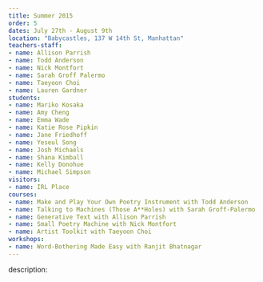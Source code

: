 ```yaml
---
title: Summer 2015
order: 5
dates: July 27th - August 9th
location: "Babycastles, 137 W 14th St, Manhattan"
teachers-staff:
- name: Allison Parrish
- name: Todd Anderson
- name: Nick Montfort
- name: Sarah Groff Palermo
- name: Taeyoon Choi
- name: Lauren Gardner
students: 
- name: Mariko Kosaka
- name: Amy Cheng
- name: Emma Wade
- name: Katie Rose Pipkin
- name: Jane Friedhoff
- name: Yeseul Song
- name: Josh Michaels
- name: Shana Kimball
- name: Kelly Donohue
- name: Michael Simpson
visitors:
- name: IRL Place
courses:
- name: Make and Play Your Own Poetry Instrument with Todd Anderson
- name: Talking to Machines (Those A**Holes) with Sarah Groff-Palermo
- name: Generative Text with Allison Parrish
- name: Small Poetry Machine with Nick Montfort
- name: Artist Toolkit with Taeyoon Choi
workshops:
- name: Word-Bothering Made Easy with Ranjit Bhatnagar
---
```

description: 
